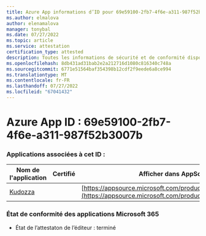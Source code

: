 ```yaml
---
title: Azure App informations d’ID pour 69e59100-2fb7-4f6e-a311-987f52b3007b
ms.author: elmalova
author: elenamalova
manager: tonybal
ms.date: 07/27/2022
ms.topic: article
ms.service: attestation
certification_type: attested
description: Toutes les informations de sécurité et de conformité disponibles pour 69e59100-2fb7-4f6e-a311-987f52b3007b.
ms.openlocfilehash: 8db431ad31bab2e2a212716d1080c816340c748a
ms.sourcegitcommit: 6771e51564baf354398b12cdf2f9eede6a8ce994
ms.translationtype: MT
ms.contentlocale: fr-FR
ms.lasthandoff: 07/27/2022
ms.locfileid: "67041432"
---
```

# <a name="azure-app-id-69e59100-2fb7-4f6e-a311-987f52b3007b"></a>Azure App ID : 69e59100-2fb7-4f6e-a311-987f52b3007b


### <a name="apps-associated-with-this-id"></a>Applications associées à cet ID :
| **Nom de l'application** | **Certifié** | **Afficher dans AppSource** |
|--------------|---------------|-----------------------|
| [Kudozza](../forward/WA200002599.md) |  | [https://appsource.microsoft.com/product/office/WA200002599](https://appsource.microsoft.com/product/office/WA200002599) |

### <a name="microsoft-365-app-compliance-status"></a>État de conformité des applications Microsoft 365
- État de l’attestaton de l’éditeur : terminé
